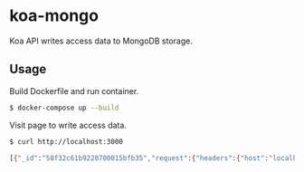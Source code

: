 # koa-mongo

Koa API writes access data to MongoDB storage.

## Usage

Build Dockerfile and run container.

```bash
$ docker-compose up --build
```

Visit page to write access data.

```sh
$ curl http://localhost:3000

[{"_id":"58f32c61b9220700015bfb35","request":{"headers":{"host":"localhost:3000","user-agent":"curl/7.51.0","accept":"*/*"},"method":"GET","length":null,"url":"/","originalUrl":"/","origin":"http://localhost:3000","path":"/","type":"","charset":"","query":{},"ip":"::ffff:172.19.0.1"},"response":{"headers":{},"status":404,"length":null,"type":""},"time":2}]
```
